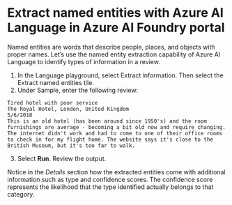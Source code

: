 # Extract named entities with Azure AI Language in Azure AI Foundry portal

Named entities are words that describe people, places, and objects with proper names. Let’s use the named entity extraction capability of Azure AI Language to identify types of information in a review.

1. In the Language playground, select Extract information. Then select the Extract named entities tile.
2. Under Sample, enter the following review:

```
Tired hotel with poor service
The Royal Hotel, London, United Kingdom
5/6/2018
This is an old hotel (has been around since 1950's) and the room furnishings are average - becoming a bit old now and require changing. The internet didn't work and had to come to one of their office rooms to check in for my flight home. The website says it's close to the British Museum, but it's too far to walk.
```

3. Select **Run**. Review the output.

Notice in the *Details* section how the extracted entities come with additional information such as type and confidence scores. The confidence score represents the likelihood that the type identified actually belongs to that category.
